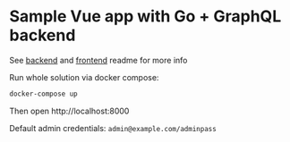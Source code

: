 # Sample Vue app with Go + GraphQL backend

See [backend](backend) and [frontend](frontend) readme for more info

Run whole solution via docker compose:
```sh
docker-compose up
```

Then open http://localhost:8000

Default admin credentials: `admin@example.com/adminpass`